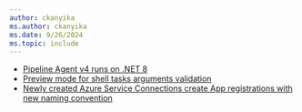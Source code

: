 ```yaml
---
author: ckanyika
ms.author: ckanyika
ms.date: 9/26/2024
ms.topic: include
---
```


- [Pipeline Agent v4 runs on .NET 8](#pipeline-agent-v4-runs-on-net-8)
- [Preview mode for shell tasks arguments validation](#preview-mode-for-shell-tasks-arguments-validation)
- [Newly created Azure Service Connections create App registrations with new naming convention](#newly-created-azure-service-connections-create-app-registrations-with-new-naming-convention)
